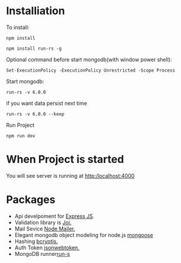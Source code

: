 # Installiation

To install:

```
npm install
```

```
npm install run-rs -g
```

Optional command before start mongodb(with window power shell):

```
Set-ExecutionPolicy -ExecutionPolicy Unrestricted -Scope Process
```

Start mongodb:

```
run-rs -v 6.0.0
```

if you want data persist next time

```
run-rs -v 6.0.0 --keep
```

Run Project

```
npm run dev
```

# When Project is started

You will see server is running at <http:/localhost:4000>

# Packages

-   Api develpoment for [Express JS](http://expressjs.com/).
-   Validation library is [Joi.](https://joi.dev/api/?v=17.7.0)
-   Mail Sevice [Node Mailer.](https://nodemailer.com/)
-   Elegant mongodb object modeling for node.js [mongoose](https://mongoosejs.com/)
-   Hashing [bcryptjs.](bcryptjs)
-   Auth Token [jsonwebtoken.](https://www.npmjs.com/package/jsonwebtoken)
-   MongoDB runner[run-s](https://www.npmjs.com/package/run-rs)
